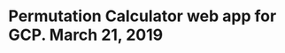 Permutation Calculator web app for GCP.  March 21, 2019
=======================================================
